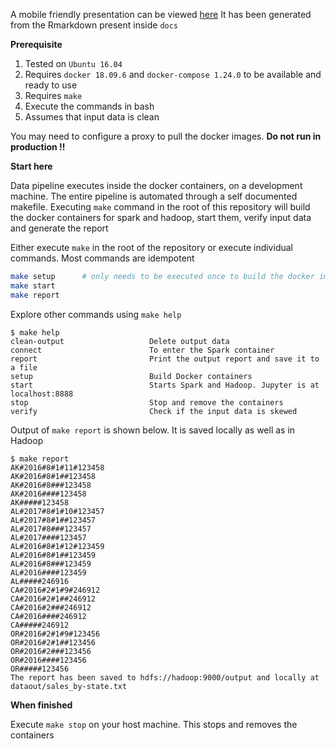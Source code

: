 A mobile friendly presentation can be viewed [here](https://askrht.github.io/spark-demo/) It has been generated from the Rmarkdown present inside `docs`

**Prerequisite**

  1. Tested on `Ubuntu 16.04`
  1. Requires `docker 18.09.6` and `docker-compose 1.24.0` to be available and ready to use
  1. Requires `make`
  1. Execute the commands in bash
  1. Assumes that input data is clean

  You may need to configure a proxy to pull the docker images. <strong>Do not run in production !!</strong>

**Start here**

  Data pipeline executes inside the docker containers, on a development machine. The entire pipeline is automated through a self documented makefile. Executing `make` command in the root of this repository will build the docker containers for spark and hadoop, start them, verify input data and generate the report

  Either execute `make` in the root of the repository or execute individual commands. Most commands are idempotent

  ```sh
  make setup      # only needs to be executed once to build the docker images
  make start
  make report
  ```

  Explore other commands using `make help`

  ```
  $ make help
  clean-output                   Delete output data
  connect                        To enter the Spark container
  report                         Print the output report and save it to a file
  setup                          Build Docker containers
  start                          Starts Spark and Hadoop. Jupyter is at localhost:8888
  stop                           Stop and remove the containers
  verify                         Check if the input data is skewed
  ```

  Output of `make report` is shown below. It is saved locally as well as in Hadoop

  ```
  $ make report
  AK#2016#8#1#11#123458
  AK#2016#8#1##123458
  AK#2016#8###123458
  AK#2016####123458
  AK#####123458
  AL#2017#8#1#10#123457
  AL#2017#8#1##123457
  AL#2017#8###123457
  AL#2017####123457
  AL#2016#8#1#12#123459
  AL#2016#8#1##123459
  AL#2016#8###123459
  AL#2016####123459
  AL#####246916
  CA#2016#2#1#9#246912
  CA#2016#2#1##246912
  CA#2016#2###246912
  CA#2016####246912
  CA#####246912
  OR#2016#2#1#9#123456
  OR#2016#2#1##123456
  OR#2016#2###123456
  OR#2016####123456
  OR#####123456
  The report has been saved to hdfs://hadoop:9000/output and locally at dataout/sales_by-state.txt
  ```

**When finished**

  Execute `make stop` on your host machine. This stops and removes the containers
